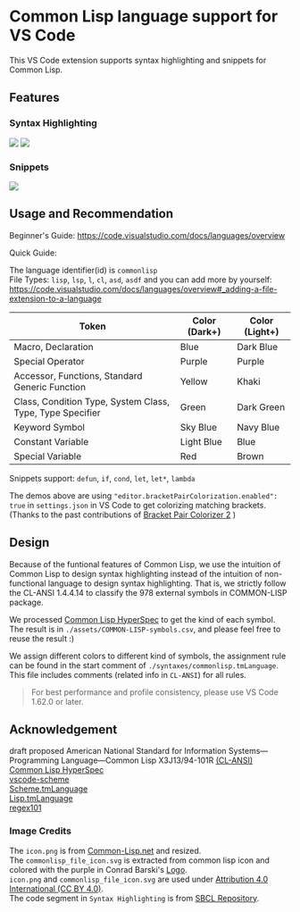 # Common Lisp language support for VS Code
This VS Code extension supports syntax highlighting and snippets for Common Lisp.  

## Features

### Syntax Highlighting
<img src="https://raw.githubusercontent.com/qingpeng9802/vscode-common-lisp/master/images/syntax_dark_plus.png">  
  
<img src="https://raw.githubusercontent.com/qingpeng9802/vscode-common-lisp/master/images/syntax_light_plus.png">  

### Snippets
<img src="https://raw.githubusercontent.com/qingpeng9802/vscode-common-lisp/master/images/snippets.gif">

## Usage and Recommendation
Beginner's Guide: https://code.visualstudio.com/docs/languages/overview  

Quick Guide:  

The language identifier(id) is `commonlisp`  
File Types: `lisp`, `lsp`, `l`, `cl`, `asd`, `asdf` and you can add more by yourself: https://code.visualstudio.com/docs/languages/overview#_adding-a-file-extension-to-a-language

|Token|Color (Dark+)|Color (Light+)|
|-|-|-|
|Macro, Declaration                                        | Blue       | Dark Blue  |
|Special Operator                                          | Purple     | Purple     |
|Accessor, Functions, Standard Generic Function            | Yellow     | Khaki      |
|Class, Condition Type, System Class, Type, Type Specifier | Green      | Dark Green |
|Keyword Symbol                                            | Sky Blue   | Navy Blue  |
|Constant Variable                                         | Light Blue | Blue       |
|Special Variable                                          | Red        | Brown      |


Snippets support: `defun`, `if`, `cond`, `let`, `let*`, `lambda`

The demos above are using `"editor.bracketPairColorization.enabled": true` in `settings.json` in VS Code to get colorizing matching brackets. (Thanks to the past contributions of [Bracket Pair Colorizer 2](https://marketplace.visualstudio.com/items?itemName=CoenraadS.bracket-pair-colorizer-2) )

## Design
Because of the funtional features of Common Lisp, we use the intuition of Common Lisp to design syntax highlighting instead of the intuition of non-functional language to design syntax highlighting. That is, we strictly follow the CL-ANSI 1.4.4.14 to classify the 978 external symbols in COMMON-LISP package. 

We processed [Common Lisp HyperSpec](http://www.lispworks.com/documentation/HyperSpec/Front/) to get the kind of each symbol. The result is in `./assets/COMMON-LISP-symbols.csv`, and please feel free to reuse the result :)  

We assign different colors to different kind of symbols, the assignment rule can be found in the start comment of `./syntaxes/commonlisp.tmLanguage`. This file includes comments (related info in `CL-ANSI`) for all rules.  

> For best performance and profile consistency, please use VS Code 1.62.0 or later.  

## Acknowledgement
draft proposed American National Standard for Information Systems—Programming Language—Common Lisp X3J13/94-101R [(CL-ANSI)](https://franz.com/support/documentation/cl-ansi-standard-draft-w-sidebar.pdf)  
[Common Lisp HyperSpec](http://www.lispworks.com/documentation/HyperSpec/Front/)  
[vscode-scheme](https://github.com/sjhuangx/vscode-scheme)  
[Scheme.tmLanguage](https://github.com/egrachev/sublime-scheme/blob/master/Scheme.tmLanguage)   
[Lisp.tmLanguage](https://github.com/bradrobertson/sublime-packages/blob/master/Lisp/Lisp.tmLanguage)  
[regex101](https://regex101.com/)  
### Image Credits
The `icon.png` is from [Common-Lisp.net](https://common-lisp.net/) and resized.  
The `commonlisp_file_icon.svg` is extracted from common lisp icon and colored with the purple in Conrad Barski's [Logo](http://www.lisperati.com/logo.html).  
`icon.png` and `commonlisp_file_icon.svg` are used under [Attribution 4.0 International (CC BY 4.0)](https://creativecommons.org/licenses/by/4.0/).  
The code segment in `Syntax Highlighting` is from [SBCL Repository](https://github.com/sbcl/sbcl).  
